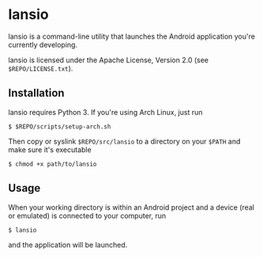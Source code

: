 lansio
======

lansio is a command-line utility that launches the Android application you're
currently developing.

lansio is licensed under the Apache License, Version 2.0 (see
`$REPO/LICENSE.txt`).

Installation
------------

lansio requires Python 3. If you're using Arch Linux, just run

    $ $REPO/scripts/setup-arch.sh

Then copy or syslink `$REPO/src/lansio` to a directory on your `$PATH` and
make sure it's executable

    $ chmod +x path/to/lansio

Usage
-----

When your working directory is within an Android project and a device (real or
emulated) is connected to your computer, run

    $ lansio

and the application will be launched.

